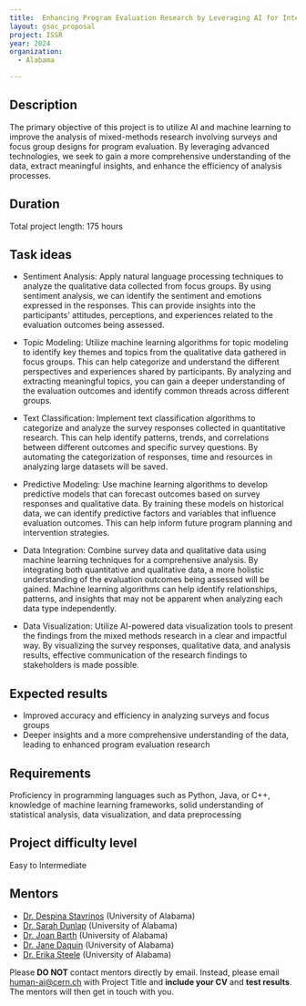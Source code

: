 ```yaml
---
title:  Enhancing Program Evaluation Research by Leveraging AI for Integrated Analysis of Mixed-Methods Data
layout: gsoc_proposal
project: ISSR
year: 2024
organization:
  - Alabama

---
```


## Description

The primary objective of this project is to utilize AI and machine learning to improve the analysis of mixed-methods research involving surveys and focus group designs for program evaluation. By leveraging advanced technologies, we seek to gain a more comprehensive understanding of the data, extract meaningful insights, and enhance the efficiency of analysis processes. 

## Duration

Total project length: 175 hours

## Task ideas
 * Sentiment Analysis: Apply natural language processing techniques to analyze the qualitative data collected from focus groups. By using sentiment analysis, we can identify the sentiment and emotions expressed in the responses. This can provide insights into the participants' attitudes, perceptions, and experiences related to the evaluation outcomes being assessed.

 * Topic Modeling: Utilize machine learning algorithms for topic modeling to identify key themes and topics from the qualitative data gathered in focus groups. This can help categorize and understand the different perspectives and experiences shared by participants. By analyzing and extracting meaningful topics, you can gain a deeper understanding of the evaluation outcomes and identify common threads across different groups.

 * Text Classification: Implement text classification algorithms to categorize and analyze the survey responses collected in quantitative research. This can help identify patterns, trends, and correlations between different outcomes and specific survey questions. By automating the categorization of responses, time and resources in analyzing large datasets will be saved.

 * Predictive Modeling: Use machine learning algorithms to develop predictive models that can forecast outcomes based on survey responses and qualitative data. By training these models on historical data, we can identify predictive factors and variables that influence evaluation outcomes. This can help inform future program planning and intervention strategies.

 * Data Integration: Combine survey data and qualitative data using machine learning techniques for a comprehensive analysis. By integrating both quantitative and qualitative data, a more holistic understanding of the evaluation outcomes being assessed will be gained. Machine learning algorithms can help identify relationships, patterns, and insights that may not be apparent when analyzing each data type independently.

 * Data Visualization: Utilize AI-powered data visualization tools to present the findings from the mixed methods research in a clear and impactful way. By visualizing the survey responses, qualitative data, and analysis results, effective communication of the research findings to stakeholders is made possible. 


## Expected results
 * Improved accuracy and efficiency in analyzing surveys and focus groups
 * Deeper insights and a more comprehensive understanding of the data, leading to enhanced program evaluation research


## Requirements
Proficiency in programming languages such as Python, Java, or C++, knowledge of machine learning frameworks, solid understanding of statistical analysis, data visualization, and data preprocessing

## Project difficulty level
Easy to Intermediate 

<!-- ## Test
Please use [this link](https://docs.google.com/document/d/1VSIC45m66V7J2HXhTBSHL33rMat7gsDIFq-fOrZ3U0E/edit?usp=sharing) to access the test for this project. -->


## Mentors
 * [Dr. Despina Stavrinos](mailto:human-ai@cern.ch) (University of Alabama)
 * [Dr. Sarah Dunlap](mailto:human-ai@cern.ch) (University of Alabama)
 * [Dr. Joan Barth](mailto:human-ai@cern.ch) (University of Alabama)
 * [Dr. Jane Daquin](mailto:human-ai@cern.ch) (University of Alabama)
 * [Dr. Erika Steele](mailto:human-ai@cern.ch) (University of Alabama)



Please **DO NOT** contact mentors directly by email. Instead, please email [human-ai@cern.ch](mailto:human-ai@cern.ch) with Project Title and **include your CV** and **test results**. The mentors will then get in touch with you.


